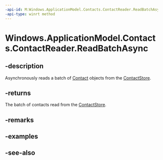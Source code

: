```yaml
---
-api-id: M:Windows.ApplicationModel.Contacts.ContactReader.ReadBatchAsync
-api-type: winrt method
---
```


<!-- Method syntax
public Windows.Foundation.IAsyncOperation<Windows.ApplicationModel.Contacts.ContactBatch> ReadBatchAsync()
-->

# Windows.ApplicationModel.Contacts.ContactReader.ReadBatchAsync

## -description
Asynchronously reads a batch of [Contact](contact.md) objects from the [ContactStore](contactstore.md).

## -returns
The batch of contacts read from the [ContactStore](contactstore.md).

## -remarks

## -examples

## -see-also
